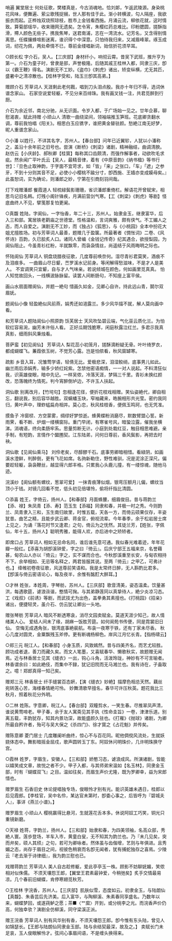<!-- { "loadSidebar": true } -->

哨遍
翼堂居士
何处征歌，樊楼真是，今古消魂地。恰刘郞，乍返武陵源。身染桃花风味，便舞遍、萦尘歌残捉搦，世人那有佳于此。渐小转横波，勾人隔座，我欲振衣而起。正桦烛双烧照琼枝，胜市上金钱看西施。月涌云流，柳依花就，这时情致。算菊部瑶华，收来珊网无遗矣。怎令宵，朱樱红药总难比。印粉腮圆，搓酥指滑，殢人颜色无些子。携我焦琴，送君南浦，志在一湾流水。记芳名，又含得别情离思。任蝶攘蜂喧影迷离，谁识得个中深意。只怕待我归来，又减眉峰翠。琢玉成词，纫花为佩，两处牵情不已，尊前金缕唱新词，始信折花须早耳。

○顾长松
字介石，吴人。【三庆部】身材纤小，响彻云霄。昔吴下武班，推升亨为第一。介石为童子时，曾隶是部，声誉极隆。后随其戚王桂林入都，同隶三庆，卽以《霸王鞭》得名。演剧无不工妙。《盗巾》《刺虎》诸出，矫变纵横，尤无其匹，盛暑中之清凉散也。【桂林字受和，陆玉兰卽其高弟。】

赠顾介石
芳草词人
天涯剩此老何戡，唱到刀头泪点殷。我亦十年归不得，选词休谱念家山。
石家空说爱轻躯，不见分来百绯珠。我有画叉钱一注，共君觅醉到行厨。

介石为余近邻，南北分驰，从无识面。令岁入都，于广场始一见之。廿年企慕，聊慰渴衷，赋此持赠
小顽山人
清歌一曲绕梁间，领袖端推玉笋班。花底卿贪翻水调，尊前我怕唱《阳关》。相思白玉应镌字，谁把黄金替驻颜。愁絶江南无好梦，昵人重谱念家山。

○小潘
以姓行，不详其名字，苏州人。【春台部】问年已近翼轸，人犹以小潘称之，盖沿十余年前之旧号也。尝演《断桥》《刺梁》诸剧，精神融结，曲调清腴。赵仿云【小庆龄】、郝秋卿【桂寳】每称其口齿颇清，而强作解事者，动欲吹毛求疵。然余闻广平叶氏云【吴人，最精音律，着有《中原音韵》《纳书楹》等书行世】：『旦色止取神韵，于字面不宜苛求，如「皆」「来」之张口，「车」「遮」之参牙，不到十分则其音不足，必使小小樱桃不踰分寸，卽西施、王嫱亦变成嫫母矣。』此虽恕词，实为确论，则潘郎之妙，宁第在引商刻羽间哉。

灯下戏赠潘郎
餐霞道人
轻梳緑鬓影珊珊，省识潘郎重倚栏。解语花开曾赋宋，相思鸟记旧名韩。灯残小阁针锋疾，月满前营剑气寒。【工《刺梁》《刺虎》等剧】怪底曲终人不见，擘笺那复怕更阑。

○真馥
姓陆，字阆仙，一字怡香，年二十三，苏州人。始隶金玉，继隶富华，后入三和部。寓居铁老鹳庙之世德堂。性格温和，言词爽雅，颇有侠气。不工媚人之态，而人自爱之。演剧无不工妙，而《独占》《狐思》，与《小桃园》全本中扮花大姐尤擅胜场。初与芳草词人最善，题赠几于盈箧。所最著者《惆怅词》二卷、《风怀诗》百韵，久已脍炙人口。诸同人曾编《金钱记传奇》纪其遇合，欲授梨园，为阆仙阻止。今虽青衫红粉，半就飘零，而袅袅情丝，尚遥结于风雨晦明之际也。

怀陆阆仙
芳草词人
铜盘烧腊夜征歌，几度尊前唤奈何。湿尽青衫君莫笑，酒痕不及泪痕多。
一曲眉山尽日颦，苎罗溪水记前身。等闲解得愁滋味，不是才人是美人。
不宜调笑只宜颦，自与才人气味亲。若说倾城在颜色，何如画里觅真真。
怕人知觉故回头，一线横波脉脉留。读罢人间断肠句，不知座上富平侯。

画山水扇面赠阆仙，并题一絶句
惜画久如金，见卿心自许。持此远山青，鬬尔双眉妩。

题阆仙小像
轻盈絶似风前燕，娟秀还如浥露兰。多少风华描不就，解人莫向画中看。

和芳草词人题陆阆仙小照原韵
饫芙居士
天风吹坠碧云端，气化巫云质化兰。为怕软红容易涴，幽芳未许俗人看。
正好瓜期饯脆寒，闲庭秋露泣红兰。多君示我真真影，细雨斜风秉烛看。

菩萨蛮【初见阆仙】
芳草词人
梨花蕊小初笼月，搓酥滴粉疑无骨。叶叶绮罗衣，都成蝴蝶飞。蒹葭依玉树，不觉芳心露。岂是怕侬看，秋风窗罅寒。

疏影
乡音入耳，况雏莺学语，轻倩无比。爱极悲深，泪湿鲛绡，底事男儿如此。幽兰雨后添娟秀，输多少娇红姹紫。怎禁他密语痴情，一一对人说起。不料清狂似我，识英雄俊眼，暗中先记。一样吴侬，冷落天涯，梦隔三千里。青衫未换红颜改，恐落魄终为情死。判今宵醉倒垆边，不许玉人扶起。

洞仙歌
别离改月，【竹垞句】忽相逢花径，便折花枝戏相赠。笑仙姿絶代，卿自相忘，翻说我，别后容华越胜。双螭蟠玉玦，窄袖藏来，皓腕相形共光莹。密约我同归，黄叶声中，理蚱蜢扁舟相并。莫心恋，秋风桂枝香，便佩玉鸣珂，也无凭准。

摸鱼子
冷窗棂、方空蒙雾，绸缪好梦惊逝。蜂黄蝶粉消磨尽，默数臂盟心誓。新雨霁，看不断、炉烟一缕横窗际。重门早闭，有寒雀号风，暗蛩泣露，催我坐横涕。消魂语，终向柔肠牢系。思量剪断无计。小庭到处栽红豆，触目相思难避。亲手制，有短韵，言情作个圞圑契。江东陆弟，问何日尊前，香风鬓影，再把去时袂。

洞仙歌【见阆仙乘马】
刘伶老矣，尽醇醪千石。底事劳卿暗相惜。看緑阴，如画溪水澄鲜，判醉倒，更有飞花如席。名驹新勒住，野性难驯，况是泥涂正深尺。偏要趁轻躯，袅袅鞭丝，越显得六郎丰格。只累我心头鹿儿撞，有一缕惊魂，随他马迹。

浣溪纱【阆仙额有螺纹，葱翠可爱】
一抹青痕薄似烟，银弯压额月儿偏，螺纹当顶小于钱。对镜几回看不觉，低头初见倍堪怜，偷将纤指比清圆。

○添喜
姓王，字倚云，扬州人。【和春部】月面蜂腰，细眉俊目。昔与蒋韵兰【添、禄】朱凤青【添、寿】范玉生【添福】同隶和春，并极一时之秀。今则韵兰、凤青隶入三和，玉生南归故里，时惟五载，天各一方，而倚云硕果仅存，丰姿犹昔。曲艺之精，且能步武云卿、蒋金官，俯视流辈。今年春季，余于松岩居士席上见之，为诵『落花时节又逢君』之句，倚云为之怃然。其徒兰芳，【姓张，字佩仙，年十五，扬州人】聪明秀雅，能得人欢，亦后进中之矫矫者。

即席口占
芳草词人
相如无忌命名同，谁后谁先意可通。我似春光难着迹，年年花瓣一般红。【添喜为胡卽溪钟爱，字之曰『倚云』。后庆宁部王五福来京，名誉藉甚，甸农山人亦以『倚云』字之，实不谋而合也。今秋卽溪重至长安，与甸农相持不下。余举相如、无忌等名释之，两君皆服其说。至两『倚云』之甲乙，可弗计也。】
绛帷初卷夜征歌，风送尊前笑语和。我是太常终日醉，无人斟酌比君多。【卽溪与倚云密语论心，每及夜半，余惟有酩酊大醉耳。】

○才林
姓张，本姓周，字琴舫，苏州人。【三庆部】歌音清美，姿态温柔。饮量甚洪，每遇歌筵，谑浪诙谐，憨情可掬。与其弟静莲同以真挚待人，絶少炎凉习态。工《戏叔》《前诱》等剧，而武技尤为出色，盖拳勇其素擅也。《打桃园》《招亲》诸出，便捷轻灵，虽介石、仿云犹让卿出一头地。

赠张琴舫
芳草词人
暗风不断透寒衾，消尽文园卖赋金。莫道天涯少知己，故人情绪美人心。
爱结人间未了缘，胡麻一饭胜芳筵。如何阆苑书传便，同是霓裳旧日仙。
空悔无成遇角张，银湾底事絶裴航。布衾一夜寒于铁，还有丁家未尽香。
秋心几度对圆灵，金粟飘残玉斧停。更有断魂杨柳色。岸风江月忆长青。【指杨啸云】

○郑三元
皖江人。【和春部】小身玉质，风致嫣然。昔与四美齐名，而艺尤较胜。顾功成者退，善刀而藏久矣。而文人笔墨，又喜赋春华、懒歌秋实，故题赠无闻焉。近与林香居士见其《缝衣》一出，钩心斗角，活泼玲珑，神妙有不可言喻者。林香谓余曰：如此絶伎，而集中不録，犹记旧院而无马湘兰也。我有诗在，子盍取之。噫！郑郎真得一知己矣。

赠郑三元
林香居士
纤手缝裳百态姸，【演《缝衣》妙絶】描摩色相总天然。藕丝宛转莲心苦，海様春情絶可怜。
妙舞清歌早擅名，春华可许压秋英。题花我比三秋月，照着秋花分外明。

○二林
姓陈。字意卿，皖江人。【春台部】双瞳剪水，一笑生春。尽推翠凤声清，谁说黄莺啼老。甲子春，余于友人寓斋见其手执《性命圭旨》一卷，津津乐道。别离五载，丰韵犹存，知其内景功深，故能盛颜久驻也。《打雁》《抛球》诸剧，为卿所最自矜许者，殆可与吴大保之《杀四门》、徐才寳之《占花魁》并传矣。

赠陈意卿
菱门居士
几度雕阑听曲终，惊心不与百花同。昵他倜傥风流处，生就妖娆体态中。舞影暗摇金屈戍，歌声圆转玉丁东。阿奴休问明珠价，几许明珠换守宫。

○霞林
姓罗，字眉生，安徽人。【三和部】娇憨习态，谑浪成风。所演诸剧，皆能以嬉笑成文章，故悦之者不少。甲子入都，与其师弟宋温如【名玉林】，同隶金玉部，时有『蝴蝶双飞』之目。温如往矣，而眉生声价尤隆，既为罗卿幸，益为宋郎惜也。

赠罗眉生
石香旧史
休论提唱独专场，俊眼怜才别有光。能识英雄未遇日，桂郎以后见霞郎。【李桂官，吴中名伶，某达官未第时，卽委心事之，后皆呼为『碧城夫人』，事详《燕兰小谱》。】

赠罗眉生
小顽山人
樱桃赢得比悬河，生就莲花舌本多。休说阿奴工巧笑，铜光只重镜新磨。

○天禄
姓蒋，字韵兰，扬州人。【三和部】始隶和春，为四美领袖，名高众部，秀絶人寰。莲歩登场，羊车入市，黄童白叟，无不知其为韵兰也。乃『未几见矣，突而弁矣，硕人其颀』之句，若可为卿咏者。然体虽与齿偕增，艺则与年俱进。且秀媚之态，尚存于眉目之间，视彼色稍衰而名卽无闻者，犹有捕蛇独存之喜焉。少陵云『老去渐于诗律细』，我为韵兰慰也已。

戏赠蒋韵兰
芳草词人
美人自古趁修躯，爱此亭亭玉一株。顾影不妨聊妩媚，笑侬相对似侏儒。
不须天壤怨王郎，【翼堂王君素最钟爱，今稍弛矣】炙手交情最易凉。几个春前旧蝴蝶，肯停寒翅觅秋芳。

○王桂林
字浣香，苏州人。【三庆部】肌肤似雪，态度如云。初隶金玉，与陆朗仙【真馥】、朱香芸后先济美。后入富华，与陶柳溪、朱素春同享盛名。乃数年以来，蝴蝶梦回，或遂莼鲈之愿；茶■〈艹縻〉开到，或分桃李之光。而浣香声价仍高，何独幸欤？演剧全仿柳溪，同守梁溪正派。

赠王浣香
芳草词人
别有风华别有香，不须天壤怨王郎。卽今惟有东头陆，曾见人如锦瑟长。【王郎与陆朗仙同隶金玉部。陆与余结契最深，故及之。】
卖赋长门未足哀，玉人俊眼解怜才。弦间心事眉间语，不是缠头换得来。

